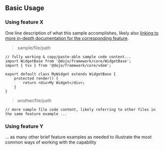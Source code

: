 ## Basic Usage

### Using feature X

One line description of what this sample accomplishes, likely also [linking to more in-depth documentation for the corresponding feature](./supplemental.md#feature-xx).

> sample/file/path

```tsx
// fully working & copy/paste-able sample code content...
import WidgetBase from '@dojo/framework/core/WidgetBase';
import { tsx } from '@dojo/framework/core/vdom';

export default class MyWidget extends WidgetBase {
	protected render() {
		return <div>My Widget</div>;
	}
}
```

> another/file/path

```tsx
// more sample file code content, likely referring to other files in the same feature example ...
```

### Using feature Y

... as many other brief feature examples as needed to illustrate the most common ways of working with the capability

